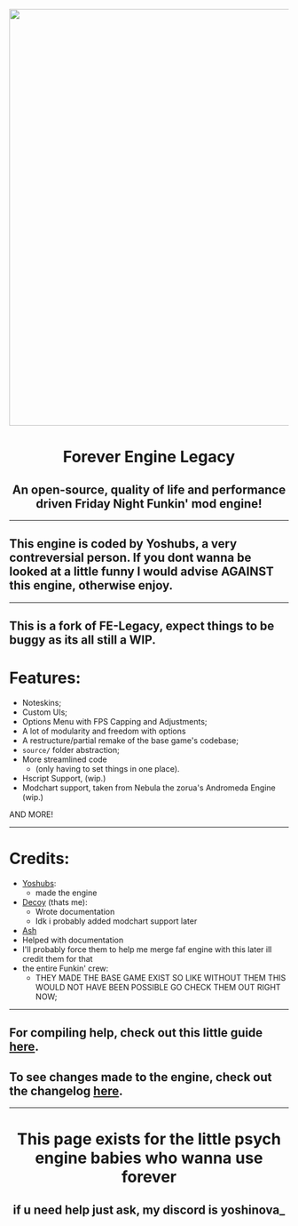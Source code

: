 <p align="center">
  <img src="https://media.discordapp.net/attachments/916918345255751690/930068118938730526/legacy.png" width="750"/></a>
  <h1 align="center">Forever Engine Legacy</h1>
  <h2 align="center">An open-source, quality of life and performance driven Friday Night Funkin' mod engine!</h2>
</p>

----------------------------------------------
## This engine is coded by Yoshubs, a very contreversial person. If you dont wanna be looked at a little funny I would advise AGAINST this engine, otherwise enjoy.
----------------------------------------------
This is a fork of FE-Legacy, expect things to be buggy as its all still a WIP.
----------------------------------------------
# Features:
* Noteskins;
* Custom UIs;
* Options Menu with FPS Capping and Adjustments;
* A lot of modularity and freedom with options
* A restructure/partial remake of the base game's codebase;
* ``source/`` folder abstraction;
* More streamlined code
    * (only having to set things in one place).
* Hscript Support, (wip.)
* Modchart support, taken from Nebula the zorua's Andromeda Engine (wip.)
  
         

AND MORE!

----------------------------------------------
# Credits:
* [Yoshubs](https://github.com/Yoshubs):
    * made the engine
* [Decoy](https://github.com/ItsDecoy) (thats me):
  * Wrote documentation
  * Idk i probably added modchart support later
*  [Ash](https://github.com/Ash-Stat-SYS)
  * Helped with documentation
  * I'll probably force them to help me merge faf engine with this later ill credit them for that
* the entire Funkin' crew:
    * THEY MADE THE BASE GAME EXIST SO LIKE WITHOUT THEM THIS WOULD NOT HAVE BEEN POSSIBLE GO CHECK THEM OUT RIGHT NOW;

----------------------------------------------
## For compiling help, check out this little guide [here](/docs/COMPILE-HELP.md).
## To see changes made to the engine, check out the changelog [here](/CHANGELOG.md).
----------------------------------------------
<h1 align="center">This page exists for the little psych engine babies who wanna use forever</h1>
<h2 align="center">if u need help just ask, my discord is yoshinova_</h2>
